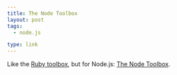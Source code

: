 ```yaml
---
title: The Node Toolbox
layout: post
tags:
  - node.js

type: link
---
```


Like the [Ruby toolbox](https://www.ruby-toolbox.com/), but for Node.js: <a href="http://toolbox.no.de/">The Node Toolbox</a>.
